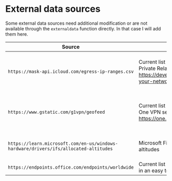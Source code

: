 # External data sources

Some external data sources need additional modification or are not available through the `externaldata` function directly. In that case I will add them here.

| Source                                                                               | Description                                                                                                                                                   | Modification                                      | Reason                                                 |
| ------------------------------------------------------------------------------------ | ------------------------------------------------------------------------------------------------------------------------------------------------------------- | ------------------------------------------------- | ------------------------------------------------------ |
| `https://mask-api.icloud.com/egress-ip-ranges.csv`                                   | Current list of all IP addresses of the iCloud Private Relay service.<br/> https://developer.apple.com/support/prepare-your-network-for-icloud-private-relay/ | Added column to distinguish between IPv4 and IPv6 | `externaldata` cannot fetch the CSV from Apple servers |
| `https://www.gstatic.com/g1vpn/geofeed`                                              | Current list of all IP addresses of the Google One VPN service.<br/> https://one.google.com/about/vpn/howitworks                                              | Added column to distinguish between IPv4 and IPv6 | `externaldata` cannot fetch the CSV from Google server |
| `https://learn.microsoft.com/en-us/windows-hardware/drivers/ifs/allocated-altitudes` | Microsoft File systems driver allocated filter altitudes                                                                                                      | Convert from markdown to csv                      |                                                        |
| `https://endpoints.office.com/endpoints/worldwide`                                   | Current list of all IP ranges of M365 services in an easy to consume CSV                                                                                      | None                                              |                                                        |